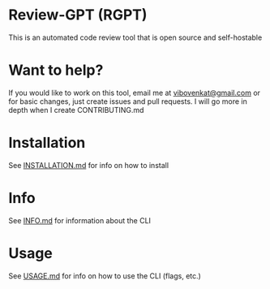 # Review-GPT (RGPT)

This is an automated code review tool that is open source and self-hostable

# Want to help?

If you would like to work on this tool, email me at <vibovenkat@gmail.com> or for basic changes, just create issues and pull requests. I will go more in depth when I create CONTRIBUTING.md

# Installation 

See [INSTALLATION.md](/INSTALLATION.md) for info on how to install

# Info

See [INFO.md](/INFO.md) for information about the CLI

# Usage

See [USAGE.md](/USAGE.md) for info on how to use the CLI (flags, etc.)